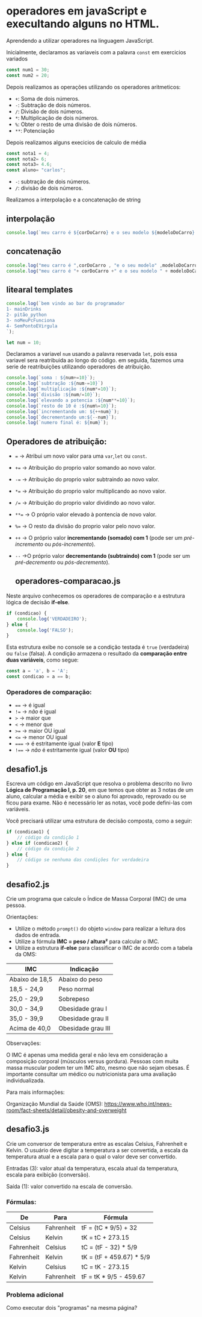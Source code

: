 # operadores em javaScript e execultando alguns no HTML.

Aprendendo a utilizar operadores na linguagem JavaScript.


Inicialmente, declaramos as variaveis com a palavra `const` em exercicios variados 

~~~js
const num1 = 30;
const num2 = 20;
~~~

Depois realizamos as operações utilizando os operadores aritmeticos:

* `+`: Soma de dois números. 
* `-`: Subtração de dois números. 
* `/`: Divisão de dois números. 
* `*`: Multiplicação de dois números. 
* `%`: Obter o resto de uma divisão de dois números. 
* `**`: Potenciação

Depois realizamos alguns execicios de calculo de média 

~~~js
const nota1 = 4;
const nota2= 6;
const nota3= 4.6;
const aluno= "carlos";
~~~

* `-`: subtração de dois números.
* `/`: divisão de dois números.


Realizamos a interpolação e a concatenação de string


## interpolação 
~~~js
console.log(`meu carro é ${corDoCarro} e o seu modelo ${modeloDoCarro} da marca ${marcaDoCarro} e possui o chassi ${chassiDoCarro} e o seu ano ${anoDoCarro}`);
~~~

## concatenação
~~~js
console.log("meu carro é ",corDoCarro , "e o seu modelo" ,modeloDoCarro,"da marca ",marcaDoCarro,"e possui o chassi",chassiDoCarro,"e o seu ano",anoDoCarro);
console.log("meu carro é "+ corDoCarro +" e o seu modelo " + modeloDoCarro +" da marca "+ marcaDoCarro + " e possui o chassi "+ chassiDoCarro + " e o seu ano " + anoDoCarro);
~~~
## litearal templates
~~~js
console.log(`bem vindo ao bar do programador
1- mainDrinks
2- pitão_python
3- noMeuPcFunciona
4- SemPontoEVirgula
`);
~~~

~~~js
let num = 10;
~~~
Declaramos a variavel `num` usando a palavra reservada `let`, pois essa variavel sera reatribuida ao longo do código.
em seguida, fazemos uma serie de reatribuições utilizando operadores de atribuição.

~~~js
console.log(`soma : ${num+=10}`);
console.log(`subtração :${num-=10}`)
console.log(`multiplicação :${num*=10}`);
console.log(`divisão :${num/=10}`);
console.log(`elevando a potencia :${num**=10}`);
console.log(`resto de 10 é :${num%=10}`);
console.log(`incrementando um: ${++num}`);
console.log(`decrementando um:${--num}`);
console.log(`numero final é: ${num}`);
~~~

## Operadores de atribuição:
* `=` -> Atribui um novo valor para uma `var`,`let` ou `const`.
* `+=` -> Atribuição do proprio valor somando ao novo valor. 
* `-=` -> Atribuição do proprio valor subtraindo ao novo valor. 
* `*=` -> Atribuição do proprio valor multiplicando ao novo valor.
* `/=` -> Atribuição do proprio valor dividindo ao novo valor. 
* `**=` -> O próprio valor elevado à pontencia de novo valor.
* `%=` -> O resto da divisão do proprio valor pelo novo valor.
* `++` -> O próprio valor **incrementando (somado) com 1** (pode ser um _pré-incremento_ ou _pós-incremento_).  
* `--` ->O próprio valor **decrementando (subtraindo) com 1** (pode ser um _pré-decremento_ ou _pós-decremento_).

  ## operadores-comparacao.js

Neste arquivo conhecemos os operadores de comparação e a estrutura lógica de decisão **if-else**.

~~~js
if (condicao) { 
    console.log('VERDADEIRO'); 
} else {
    console.log('FALSO');
}
~~~

Esta estrutura exibe no console se a condição testada é `true` (verdadeira) ou `false` (falsa). A condição armazena o resultado da **comparação entre duas variáveis**, como segue:

~~~js
const a = 'a', b = 'A';
const condicao = a == b;
~~~

### Operadores de comparação:

* `==`  -> é igual
* `!=`  -> _não_ é igual
* `>`   -> maior que
* `<`   -> menor que
* `>=`  -> maior OU igual
* `<=`  -> menor OU igual
* `===` -> é estritamente igual (valor **E** tipo)
* `!==` -> _não_ é estritamente igual (valor **OU** tipo)

## desafio1.js

Escreva um código em JavaScript que resolva o problema descrito no livro **Lógica de Programação I, p. 20**, em que temos que obter as 3 notas de um aluno, calcular a média e exibir se o aluno foi aprovado, reprovado ou se ficou para exame. Não é necessário ler as notas, você pode defini-las com variáveis.

Você precisará utilizar uma estrutura de decisão composta, como a seguir:

~~~js
if (condicao1) {
    // código da condição 1
} else if (condicao2) {
    // código da condição 2
} else {
    // código se nenhuma das condições for verdadeira
}
~~~

## desafio2.js

Crie um programa que calcule o Índice de Massa Corporal (IMC) de uma pessoa. 

Orientações: 
* Utilize o método `prompt()` do objeto `window` para realizar a leitura dos dados de entrada.
* Utilize a fórmula **IMC = peso / altura²** para calcular o IMC.
* Utilize a estrutura **if-else** para classificar o IMC de acordo com a tabela da OMS:

IMC | Indicação
----- | -----
Abaixo de 18,5	| Abaixo do peso
18,5 - 24,9	| Peso normal
25,0 - 29,9	| Sobrepeso
30,0 - 34,9	| Obesidade grau I
35,0 - 39,9	| Obesidade grau II
Acima de 40,0 |	Obesidade grau III

Observações:

O IMC é apenas uma medida geral e não leva em consideração a composição corporal (músculos versus gordura).
Pessoas com muita massa muscular podem ter um IMC alto, mesmo que não sejam obesas.
É importante consultar um médico ou nutricionista para uma avaliação individualizada.

Para mais informações:

Organização Mundial da Saúde (OMS): <https://www.who.int/news-room/fact-sheets/detail/obesity-and-overweight>

## desafio3.js

Crie um conversor de temperatura entre as escalas Celsius, Fahrenheit e Kelvin. O usuário deve digitar a temperatura a ser convertida, a escala da temperatura atual e a escala para o qual o valor deve ser convertido.

Entradas (3): valor atual da temperatura, escala atual da temperatura, escala para exibição (conversão).

Saída (1): valor convertido na escala de conversão.

### Fórmulas:

De | Para | Fórmula
--- | --- | ----
Celsius | Fahrenheit | tF = (tC * 9/5) + 32
Celsius | Kelvin | tK = tC + 273.15
Fahrenheit | Celsius | tC = (tF - 32) * 5/9
Fahrenheit | Kelvin | tK = (tF + 459.67) * 5/9
Kelvin | Celsius | tC = tK - 273.15
Kelvin | Fahrenheit | tF = tK * 9/5 - 459.67

### Problema adicional

Como executar dois "programas" na mesma página?


